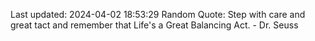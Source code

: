 Last updated: 2024-04-02 18:53:29
Random Quote: Step with care and great tact and remember that Life's a Great Balancing Act. - Dr. Seuss